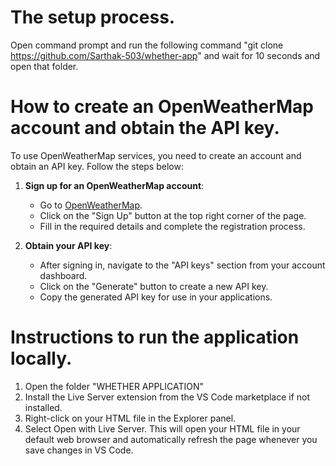 # The setup process.
Open command prompt and run the following command "git clone https://github.com/Sarthak-503/whether-app" and wait for 10 seconds and open that folder. 

# How to create an OpenWeatherMap account and obtain the API key.
To use OpenWeatherMap services, you need to create an account and obtain an API key. Follow the steps below:

1. **Sign up for an OpenWeatherMap account**:
   - Go to [OpenWeatherMap](https://openweathermap.org/).
   - Click on the "Sign Up" button at the top right corner of the page.
   - Fill in the required details and complete the registration process.

2. **Obtain your API key**:
   - After signing in, navigate to the "API keys" section from your account dashboard.
   - Click on the "Generate" button to create a new API key.
   - Copy the generated API key for use in your applications.

# Instructions to run the application locally. 

1. Open the folder "WHETHER APPLICATION"
2. Install the Live Server extension from the VS Code marketplace if not installed.
3. Right-click on your HTML file in the Explorer panel.
4. Select Open with Live Server. This will open your HTML file in your default web browser and automatically refresh the page whenever you save changes in VS Code.


